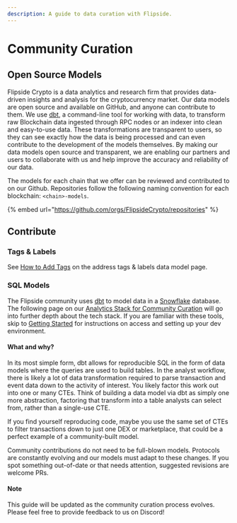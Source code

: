 ```yaml
---
description: A guide to data curation with Flipside.
---
```


# Community Curation

## Open Source Models

Flipside Crypto is a data analytics and research firm that provides data-driven insights and analysis for the cryptocurrency market. Our data models are open source and available on GitHub, and anyone can contribute to them. We use [dbt](https://www.getdbt.com/), a command-line tool for working with data, to transform raw Blockchain data ingested through RPC nodes or an indexer into clean and easy-to-use data. These transformations are transparent to users, so they can see exactly how the data is being processed and can even contribute to the development of the models themselves. By making our data models open source and transparent, we are enabling our partners and users to collaborate with us and help improve the accuracy and reliability of our data.

The models for each chain that we offer can be reviewed and contributed to on our Github. Repositories follow the following naming convention for each blockchain: `<chain>-models`.

{% embed url="https://github.com/orgs/FlipsideCrypto/repositories" %}

## Contribute&#x20;

### Tags & Labels

See [How to Add Tags](../our-data/featured-tags-and-sql-examples/how-to-add-your-own-tags.md) on the address tags & labels data model page.

### SQL Models

The Flipside community uses [dbt](https://www.getdbt.com/) to model data in a [Snowflake](https://www.snowflake.com/) database. The following page on our [Analytics Stack for Community Curation](broken-reference) will go into further depth about the tech stack. If you are familiar with these tools, skip to [Getting Started](getting-started/) for instructions on access and setting up your dev environment.

#### What and why?

In its most simple form, dbt allows for reproducible SQL in the form of data models where the queries are used to build tables. In the analyst workflow, there is likely a lot of data transformation required to parse transaction and event data down to the activity of interest. You likely factor this work out into one or many CTEs. Think of building a data model via dbt as simply one more abstraction, factoring that transform into a table analysts can select from, rather than a single-use CTE.

If you find yourself reproducing code, maybe you use the same set of CTEs to filter transactions down to just one DEX or marketplace, that could be a perfect example of a community-built model.&#x20;

Community contributions do not need to be full-blown models. Protocols are constantly evolving and our models must adapt to these changes. If you spot something out-of-date or that needs attention, suggested revisions are welcome PRs.

#### Note

This guide will be updated as the community curation process evolves. Please feel free to provide feedback to us on Discord!
